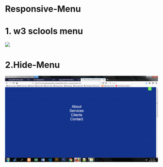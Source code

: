 # Responsive-Menu


<h1>1. w3 sclools menu</h1>

<img src="https://raw.githubusercontent.com/abusyaid517/Responsive-Menu/master/w3%20sclools%20menu/Screenshot_1.png"/>

<h1>2.Hide-Menu</h1>
<img src="https://raw.githubusercontent.com/abusyaid517/Menu-ALL/master/Hide-Menu/Hide-Menu.png"/>
